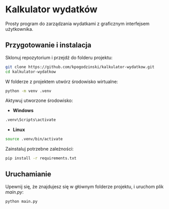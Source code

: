 # Kalkulator wydatków
Prosty program do zarządzania wydatkami z graficznym interfejsem użytkownika.

## Przygotowanie i instalacja
Sklonuj repozytorium i przejdź do folderu projektu:
```bash
git clone https://github.com/kpogodzinski/kalkulator-wydatkow.git
cd kalkulator-wydatkow
```
W folderze z projektem utwórz środowisko wirtualne:
```bash
python -m venv .venv
```
Aktywuj utworzone środowisko:
- **Windows**
```bash
.venv\Scripts\activate
```
- **Linux**
```bash
source .venv/bin/activate
```
Zainstaluj potrzebne zależności:
```bash
pip install -r requirements.txt
```

## Uruchamianie
Upewnij się, że znajdujesz się w głównym folderze projektu, i uruchom plik _main.py_:
```bash
python main.py
```

